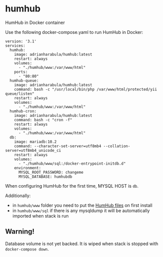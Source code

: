 # humhub
HumHub in Docker container

Use the following docker-compose.yaml to run HumHub in Docker:
```
version: '3.1'
services:
  humhub:
    image: adrianharabula/humhub:latest
    restart: always
    volumes:
      - "./humhub/www:/var/www/html"
    ports:
      - "80:80"
  humhub-queue:
    image: adrianharabula/humhub:latest
    command: bash -c "/usr/local/bin/php /var/www/html/protected/yii queue/listen"
    restart: always
    volumes:
      - "./humhub/www:/var/www/html"
  humhub-cron:
    image: adrianharabula/humhub:latest
    command: bash -c "cron -f"
    restart: always
    volumes:
      - "./humhub/www:/var/www/html"
  db:
    image: mariadb:10.2
    command: --character-set-server=utf8mb4 --collation-server=utf8mb4_unicode_ci
    restart: always
    volumes:
      - "./humhub/www/sql:/docker-entrypoint-initdb.d"
    environment:
      MYSQL_ROOT_PASSWORD: changeme
      MYSQL_DATABASE: humhubdb
```

When configuring HumHub for the first time, MYSQL HOST is `db`.

Additionally:
 * in `humhub/www` folder you need to put the [HumHub files](https://www.humhub.com/en/download) on first install
 * in `humhub/www/sql` if there is any mysqldump it will be automatically imported when stack is run
 
## Warning!
Database volume is not yet backed. It is wiped when stack is stopped with `docker-compose down`.
